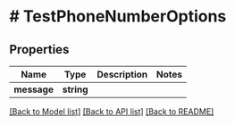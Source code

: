 # # TestPhoneNumberOptions

## Properties

Name | Type | Description | Notes
------------ | ------------- | ------------- | -------------
**message** | **string** |  |

[[Back to Model list]](../../README#models) [[Back to API list]](../../README#endpoints) [[Back to README]](../../README)
